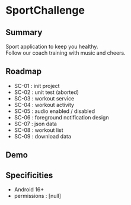 # SportChallenge

## Summary

Sport application to keep you healthy.  
Follow our coach training with music and cheers.  

## Roadmap

- SC-01 : init project
- SC-02 : unit test (aborted)
- SC-03 : workout service
- SC-04 : workout activity
- SC-05 : audio enabled / disabled
- SC-06 : foreground notification design
- SC-07 : json data
- SC-08 : workout list
- SC-09 : download data 

## Demo

## Specificities

- Android 16+
- permissions : [null]

